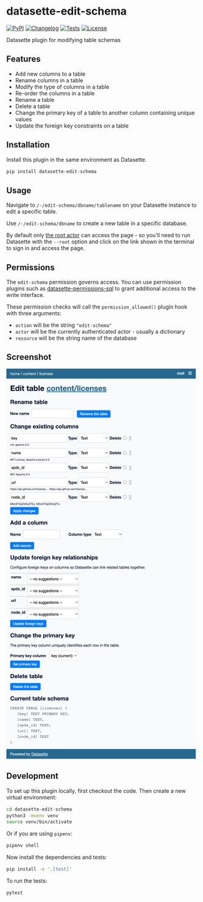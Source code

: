 # datasette-edit-schema

[![PyPI](https://img.shields.io/pypi/v/datasette-edit-schema.svg)](https://pypi.org/project/datasette-edit-schema/)
[![Changelog](https://img.shields.io/github/v/release/simonw/datasette-edit-schema?include_prereleases&label=changelog)](https://github.com/simonw/datasette-edit-schema/releases)
[![Tests](https://github.com/simonw/datasette-edit-schema/workflows/Test/badge.svg)](https://github.com/simonw/datasette-edit-schema/actions?query=workflow%3ATest)
[![License](https://img.shields.io/badge/license-Apache%202.0-blue.svg)](https://github.com/simonw/datasette-edit-schema/blob/master/LICENSE)

Datasette plugin for modifying table schemas

## Features

* Add new columns to a table
* Rename columns in a table
* Modify the type of columns in a table
* Re-order the columns in a table
* Rename a table
* Delete a table
* Change the primary key of a table to another column containing unique values
* Update the foreign key constraints on a table

## Installation

Install this plugin in the same environment as Datasette.
```bash
pip install datasette-edit-schema
```
## Usage

Navigate to `/-/edit-schema/dbname/tablename` on your Datasette instance to edit a specific table.

Use `/-/edit-schema/dbname` to create a new table in a specific database.

By default only [the root actor](https://datasette.readthedocs.io/en/stable/authentication.html#using-the-root-actor) can access the page - so you'll need to run Datasette with the `--root` option and click on the link shown in the terminal to sign in and access the page.

## Permissions

The `edit-schema` permission governs access. You can use permission plugins such as [datasette-permissions-sql](https://github.com/simonw/datasette-permissions-sql) to grant additional access to the write interface.

These permission checks will call the `permission_allowed()` plugin hook with three arguments:

- `action` will be the string `"edit-schema"`
- `actor` will be the currently authenticated actor - usually a dictionary
- `resource` will be the string name of the database

## Screenshot

![datasette-edit-schema interface](https://raw.githubusercontent.com/simonw/datasette-edit-schema/main/datasette-edit-schema.png)

## Development

To set up this plugin locally, first checkout the code. Then create a new virtual environment:
```bash
cd datasette-edit-schema
python3 -mvenv venv
source venv/bin/activate
```
Or if you are using `pipenv`:
```bash
pipenv shell
```
Now install the dependencies and tests:
```bash
pip install -e '.[test]'
```
To run the tests:
```bash
pytest
```